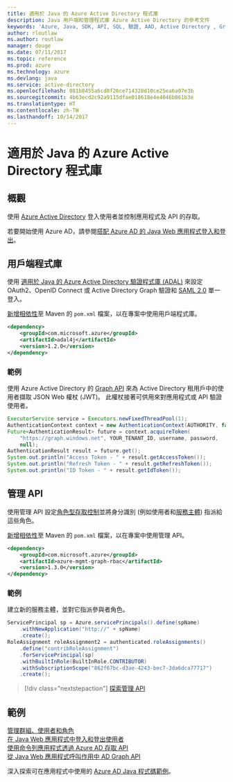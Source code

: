 ```yaml
---
title: 適用於 Java 的 Azure Active Directory 程式庫
description: Java 用戶端和管理程式庫 Azure Active Directory 的參考文件
keywords: 'Azure, Java, SDK, API, SQL, 驗證, AAD, Active Directory , Graph, OAuth 2.0'
author: rloutlaw
ms.author: routlaw
manager: douge
ms.date: 07/11/2017
ms.topic: reference
ms.prod: azure
ms.technology: azure
ms.devlang: java
ms.service: active-directory
ms.openlocfilehash: 081b8455a6cd8f26ce714328d10ce25ea6a07e3b
ms.sourcegitcommit: 4b63ecd2c92a9115dfae018618e4e4046b061b3e
ms.translationtype: HT
ms.contentlocale: zh-TW
ms.lasthandoff: 10/14/2017
---
```

# <a name="azure-active-directory-libraries-for-java"></a>適用於 Java 的 Azure Active Directory 程式庫

## <a name="overview"></a>概觀

使用 [Azure Active Directory](/azure/active-directory/active-directory-whatis) 登入使用者並控制應用程式及 API 的存取。

若要開始使用 Azure AD，請參閱[搭配 Azure AD 的 Java Web 應用程式登入和登出](/azure/active-directory/develop/active-directory-devquickstarts-webapp-java)。

## <a name="client-library"></a>用戶端程式庫

使用 [適用於 Java 的 Azure Active Directory 驗證程式庫 (ADAL)](https://github.com/AzureAD/azure-activedirectory-library-for-java) 來設定 OAuth2、OpenID Connect 或 Active Directory Graph 驗證和 [SAML 2.0](/azure/active-directory/develop/active-directory-saml-protocol-reference) 單一登入。

[新增相依性](https://maven.apache.org/guides/getting-started/index.html#How_do_I_use_external_dependencies)至 Maven 的 `pom.xml` 檔案，以在專案中使用用戶端程式庫。

```XML
<dependency>
    <groupId>com.microsoft.azure</groupId>
    <artifactId>adal4j</artifactId>
    <version>1.2.0</version>
</dependency>
```   

### <a name="example"></a>範例

使用 Azure Active Directory 的 [Graph API](/azure/active-directory/develop/active-directory-graph-api) 來為 Active Directory 租用戶中的使用者擷取 JSON Web 權杖 (JWT)。 此權杖接著可供用來對應用程式或 API 驗證使用者。

```java
ExecutorService service = Executors.newFixedThreadPool(1);
AuthenticationContext context = new AuthenticationContext(AUTHORITY, false, service);
Future<AuthenticationResult> future = context.acquireToken(
    "https://graph.windows.net", YOUR_TENANT_ID, username, password,
    null);
AuthenticationResult result = future.get();
System.out.println("Access Token - " + result.getAccessToken());
System.out.println("Refresh Token - " + result.getRefreshToken());
System.out.println("ID Token - " + result.getIdToken());
```

## <a name="management-api"></a>管理 API

使用管理 API 設定[角色型存取控制](/azure/active-directory/role-based-access-control-what-is)並將身分識別 (例如使用者和[服務主體](/azure/active-directory/develop/active-directory-application-objects)) 指派給這些角色。 

[新增相依性](https://maven.apache.org/guides/getting-started/index.html#How_do_I_use_external_dependencies)至 Maven 的 `pom.xml` 檔案，以在專案中使用管理 API。

```XML
<dependency>
    <groupId>com.microsoft.azure</groupId>
    <artifactId>azure-mgmt-graph-rbac</artifactId>
    <version>1.3.0</version>
</dependency>
```

### <a name="example"></a>範例 

建立新的服務主體，並對它指派參與者角色。

```java
ServicePrincipal sp = Azure.servicePrincipals().define(spName)
    .withNewApplication("http://" + spName)
    .create();
RoleAssignment roleAssignment2 = authenticated.roleAssignments()
    .define("contribRoleAssignment")
    .forServicePrincipal(sp)
    .withBuiltInRole(BuiltInRole.CONTRIBUTOR)
    .withSubscriptionScope("862f67bc-d3ae-4243-bec7-3da6dca77717")
    .create();
```

> [!div class="nextstepaction"]
> [探索管理 API](/java/api/overview/azure/activedirectory/managementapi)


## <a name="samples"></a>範例

[管理群組、使用者和角色](https://github.com/Azure-Samples/aad-java-browse-graph-and-manage-roles)    
[在 Java Web 應用程式中登入和登出使用者](https://github.com/Azure-Samples/active-directory-java-webapp-openidconnect)    
[使用命令列應用程式透過 Azure AD 存取 API](https://github.com/Azure-Samples/active-directory-java-native-headless)   
[從 Java Web 應用程式呼叫作用中 AD Graph API](https://github.com/Azure-Samples/active-directory-java-graphapi-web/)  

深入探索可在應用程式中使用的 [Azure AD Java 程式碼範例](https://azure.microsoft.com/en-us/resources/samples/?term=active+directory&platform=java)。


<!--HONumber=Nov17_HO2-->


